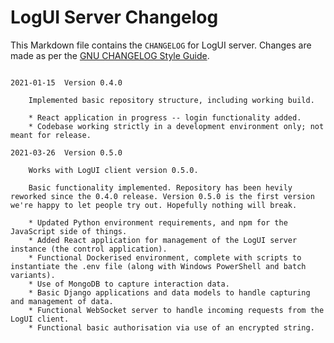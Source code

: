 # LogUI Server Changelog

This Markdown file contains the `CHANGELOG` for LogUI server. Changes are made as per the [GNU CHANGELOG Style Guide](https://www.gnu.org/prep/standards/html_node/Style-of-Change-Logs.html).

```

2021-01-15  Version 0.4.0

    Implemented basic repository structure, including working build.

    * React application in progress -- login functionality added.
    * Codebase working strictly in a development environment only; not meant for release.

2021-03-26  Version 0.5.0

    Works with LogUI client version 0.5.0.

    Basic functionality implemented. Repository has been hevily reworked since the 0.4.0 release. Version 0.5.0 is the first version we're happy to let people try out. Hopefully nothing will break.

    * Updated Python environment requirements, and npm for the JavaScript side of things.
    * Added React application for management of the LogUI server instance (the control application).
    * Functional Dockerised environment, complete with scripts to instantiate the .env file (along with Windows PowerShell and batch variants).
    * Use of MongoDB to capture interaction data.
    * Basic Django applications and data models to handle capturing and management of data.
    * Functional WebSocket server to handle incoming requests from the LogUI client.
    * Functional basic authorisation via use of an encrypted string.
```